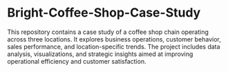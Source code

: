 # Bright-Coffee-Shop-Case-Study
This repository contains a case study of a coffee shop chain operating across three locations. It explores business operations, customer behavior, sales performance, and location-specific trends. The project includes data analysis, visualizations, and strategic insights aimed at improving operational efficiency and customer satisfaction.
